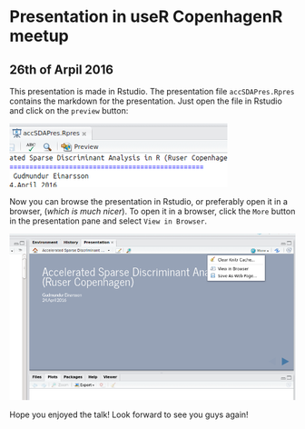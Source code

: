 # Presentation in useR CopenhagenR meetup
## 26th of Arpil 2016

This presentation is made in Rstudio. The presentation file `accSDAPres.Rpres` contains the markdown for the presentation. Just open the file in Rstudio and click on the `preview` button:

![see preview of presentation in Rstudio](./accSDAPres-figure/pre.png)

Now you can browse the presentation in Rstudio, or preferably open it in a browser, (*which is much nicer*). To open it in a browser, click the `More` button in the presentation pane and select `View in Browser`.

![to view in broswer](./accSDAPres-figure/browser.png)

Hope you enjoyed the talk! Look forward to see you guys again!
